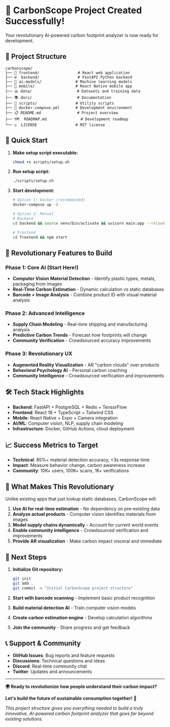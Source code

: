 # 🎉 CarbonScope Project Created Successfully!

Your revolutionary AI-powered carbon footprint analyzer is now ready for development.

## 📁 Project Structure

```
carbonscope/
├── 📱 frontend/                 # React web application
├── ⚙️  backend/                 # FastAPI Python backend  
├── 🤖 ai-models/               # Machine learning models
├── 📱 mobile/                  # React Native mobile app
├── 📊 data/                    # Datasets and training data
├── 📚 docs/                    # Documentation
├── 🔧 scripts/                 # Utility scripts
├── 🐳 docker-compose.yml       # Development environment
├── 📋 README.md                # Project overview
├── 🗺️  ROADMAP.md               # Development roadmap
└── ⚖️  LICENSE                 # MIT license
```

## 🚀 Quick Start

1. **Make setup script executable:**
   ```bash
   chmod +x scripts/setup.sh
   ```

2. **Run setup script:**
   ```bash
   ./scripts/setup.sh
   ```

3. **Start development:**
   ```bash
   # Option 1: Docker (recommended)
   docker-compose up -d
   
   # Option 2: Manual
   # Backend
   cd backend && source venv/bin/activate && uvicorn main:app --reload
   
   # Frontend  
   cd frontend && npm start
   ```

## 🎯 Revolutionary Features to Build

### Phase 1: Core AI (Start Here!)
- **Computer Vision Material Detection** - Identify plastic types, metals, packaging from images
- **Real-Time Carbon Estimation** - Dynamic calculation vs static databases  
- **Barcode + Image Analysis** - Combine product ID with visual material analysis

### Phase 2: Advanced Intelligence
- **Supply Chain Modeling** - Real-time shipping and manufacturing analysis
- **Predictive Carbon Trends** - Forecast how footprints will change
- **Community Verification** - Crowdsourced accuracy improvements

### Phase 3: Revolutionary UX
- **Augmented Reality Visualization** - AR "carbon clouds" over products
- **Behavioral Psychology AI** - Personal carbon coaching
- **Community Intelligence** - Crowdsourced verification and improvements

## 🛠️ Tech Stack Highlights

- **Backend**: FastAPI + PostgreSQL + Redis + TensorFlow
- **Frontend**: React 18 + TypeScript + Tailwind CSS
- **Mobile**: React Native + Expo + Camera integration
- **AI/ML**: Computer vision, NLP, supply chain modeling
- **Infrastructure**: Docker, GitHub Actions, cloud deployment

## 📈 Success Metrics to Target

- **Technical**: 85%+ material detection accuracy, <3s response time
- **Impact**: Measure behavior change, carbon awareness increase
- **Community**: 10K+ users, 100K+ scans, 1K+ verifications

## 🌟 What Makes This Revolutionary

Unlike existing apps that just lookup static databases, CarbonScope will:

1. **Use AI for real-time estimation** - No dependency on pre-existing data
2. **Analyze actual products** - Computer vision identifies materials from images  
3. **Model supply chains dynamically** - Account for current world events
4. **Enable community intelligence** - Crowdsourced verification and improvements
5. **Provide AR visualization** - Make carbon impact visceral and immediate

## 🤝 Next Steps

1. **Initialize Git repository:**
   ```bash
   git init
   git add .
   git commit -m "Initial CarbonScope project structure"
   ```

2. **Start with barcode scanning** - Implement basic product recognition

3. **Build material detection AI** - Train computer vision models

4. **Create carbon estimation engine** - Develop calculation algorithms

5. **Join the community** - Share progress and get feedback

## 📞 Support & Community

- **GitHub Issues**: Bug reports and feature requests
- **Discussions**: Technical questions and ideas  
- **Discord**: Real-time community chat
- **Twitter**: Updates and announcements

---

**🌍 Ready to revolutionize how people understand their carbon impact?**

**Let's build the future of sustainable consumption together!** 🚀

*This project structure gives you everything needed to build a truly innovative, AI-powered carbon footprint analyzer that goes far beyond existing solutions.*
